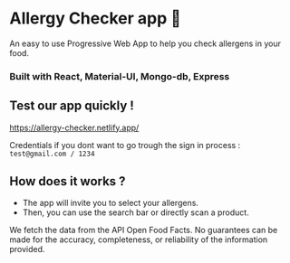 # Allergy Checker app 🥜

An easy to use Progressive Web App to help you check allergens in your food.

### Built with React, Material-UI, Mongo-db, Express 

## Test our app quickly !
https://allergy-checker.netlify.app/

Credentials if you dont want to go trough the sign in process :
`test@gmail.com / 1234`

## How does it works ?

- The app will invite you to select your allergens. 
- Then, you can use the search bar or directly scan a product. 

We fetch the data from the API Open Food Facts. No guarantees can be made for the accuracy, completeness, or reliability of the information provided. 
